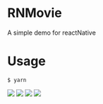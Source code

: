 # RNMovie
A simple demo for reactNative
# Usage

    $ yarn
![](https://github.com/gzccz/RNGit/tree/master/asset/images/gif/1.gif)
![](https://github.com/gzccz/RNGit/tree/master/asset/images/gif/2.gif)
![](https://github.com/gzccz/RNGit/tree/master/asset/images/gif/3.gif)
![](https://github.com/gzccz/RNGit/tree/master/asset/images/gif/4.gif)   
